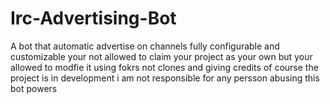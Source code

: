 # Irc-Advertising-Bot
A bot that automatic advertise on channels
fully configurable and customizable 
your not allowed to claim your project as your own but your allowed to modfie it using fokrs not clones and giving credits of course
the project is in development
i am not responsible for any persson abusing this bot powers
